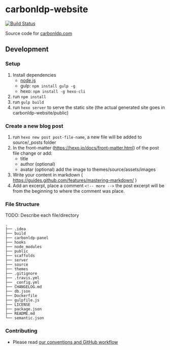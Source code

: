 # carbonldp-website

[![Build Status](https://travis-ci.org/CarbonLDP/carbonldp-website.svg)](https://travis-ci.org/CarbonLDP/carbonldp-website)

Source code for [carbonldp.com](https://carbonldp.com)

## Development 

### Setup

1. Install dependencies
    - [node.js](https://nodejs.org/en/)
    - gulp: `npm install gulp -g`
    - hexo: `npm install -g hexo-cli`
2. run `npm install`
3. run `gulp build`
4. run `hexo server` to serve the static site (the actual generated site goes in carbonldp-website/public)

### Create a new blog post

1. run `hexo new post post-file-name`, a new file will be added to source/_posts folder
2. In the front-matter (https://hexo.io/docs/front-matter.html) of the post file change or add:
	- title
	- author (optional)
	- avatar (optional) add the image to themes/source/assets/images
3. Write your content in markdown ( https://guides.github.com/features/mastering-markdown/ )
4. Add an excerpt, place a comment `<!-- more -->` the post excerpt will be from the beginning to where the comment was place.

### File Structure

TODO: Describe each file/directory

    .
    ├── .idea                               
    ├── build                               
    ├── carbonldp-panel                     
    ├── hooks                       
    ├── node_modules                        
    ├── public                       
    ├── scaffolds                         
    ├── server                        
    ├── source
    ├── themes                       
    ├── .gitignore 
	├── .travis.yml
	├── _config.yml
	├── CHANGELOG.md
	├── db.json
	├── Dockerfile
	├── gulpfile.js
	├── LICENSE
	├── package.json
	├── README.md
    └── semantic.json
    
### Contributing

- Please read [our conventions and GitHub workflow](https://github.com/CarbonLDP/carbonldp/wiki/GitHub-conventions-and-workflow-for-Carbon-LDP)
